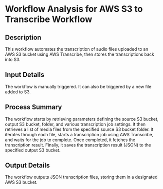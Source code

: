 # Workflow Analysis for AWS S3 to Transcribe Workflow

## Description
This workflow automates the transcription of audio files uploaded to an AWS S3 bucket using AWS Transcribe, then stores the transcriptions back into S3.

## Input Details
The workflow is manually triggered. It can also be triggered by a new file added to S3.

## Process Summary
The workflow starts by retrieving parameters defining the source S3 bucket, output S3 bucket, folder, and various transcription job settings. It then retrieves a list of media files from the specified source S3 bucket folder. It iterates through each file, starts a transcription job using AWS Transcribe, and waits for the job to complete. Once completed, it fetches the transcription result. Finally, it saves the transcription result (JSON) to the specified output S3 bucket.

## Output Details
The workflow outputs JSON transcription files, storing them in a designated AWS S3 bucket.
